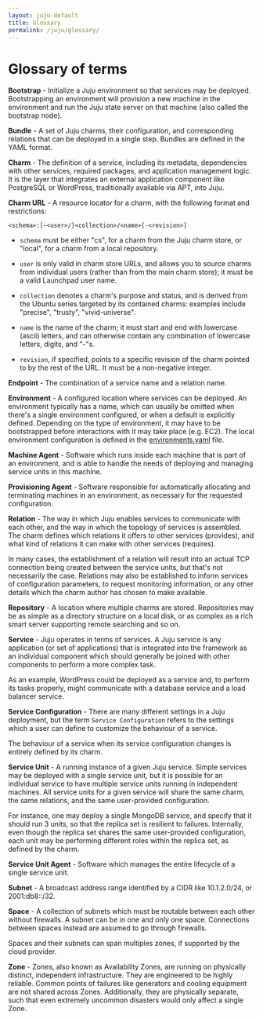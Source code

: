 ```yaml
---
layout: juju-default
title: Glossary  
permalink: /juju/glossary/
---
```


# Glossary of terms

**Bootstrap** - Initialize a Juju environment so that services may be deployed.
Bootstrapping an environment will provision a new machine in the environment
and run the Juju state server on that machine (also called the bootstrap node).

**Bundle** - A set of Juju charms, their configuration, and corresponding relations
that can be deployed in a single step. Bundles are defined in the YAML format.

**Charm** - The definition of a service, including its metadata, dependencies
with other services, required packages, and application management logic. It is
the layer that integrates an external application component like PostgreSQL or
WordPress, traditionally available via APT, into Juju.

**Charm URL** - A resource locator for a charm, with the following format and
restrictions:

    <schema>:[~<user>/]<collection>/<name>[-<revision>]

  - `schema` must be either "cs", for a charm from the Juju charm store, or
  "local", for a charm from a local repository.

  - `user` is only valid in charm store URLs, and allows you to source charms
  from individual users (rather than from the main charm store); it must be a
  valid Launchpad user name.

  - `collection` denotes a charm's purpose and status, and is derived from the
  Ubuntu series targeted by its contained charms: examples include "precise",
  "trusty", "vivid-universe".

  - `name` is the name of the charm; it must start and end with lowercase
  (ascii) letters, and can otherwise contain any combination of lowercase
  letters, digits, and "-"s.

  - `revision`, if specified, points to a specific revision of the charm
  pointed to by the rest of the URL. It must be a non-negative integer.

**Endpoint** - The combination of a service name and a relation name.

**Environment** - A configured location where services can be deployed. An
environment typically has a name, which can usually be omitted when there's a
single environment configured, or when a default is explicitly defined.
Depending on the type of environment, it may have to be bootstrapped before
interactions with it may take place (e.g. EC2). The local environment
configuration is defined in the [environments.yaml](getting-started.html#configuring)
file.

**Machine Agent** - Software which runs inside each machine that is part of an
environment, and is able to handle the needs of deploying and managing service
units in this machine.

**Provisioning Agent** - Software responsible for automatically allocating and
terminating machines in an environment, as necessary for the requested
configuration.

**Relation** - The way in which Juju enables services to communicate with each
other, and the way in which the topology of services is assembled. The charm
defines which relations it offers to other services (provides), and what kind
of relations it can make with other services (requires).

In many cases, the establishment of a relation will result into an actual TCP
connection being created between the service units, but that's not necessarily
the case. Relations may also be established to inform services of configuration
parameters, to request monitoring information, or any other details which the
charm author has chosen to make available.

**Repository** - A location where multiple charms are stored. Repositories may
be as simple as a directory structure on a local disk, or as complex as a rich
smart server supporting remote searching and so on.

**Service** - Juju operates in terms of services. A Juju service is any
application (or set of applications) that is integrated into the framework as
an individual component which should generally be joined with other components
to perform a more complex task.

As an example, WordPress could be deployed as a service and, to perform its
tasks properly, might communicate with a database service and a load balancer
service.

**Service Configuration** - There are many different settings in a Juju
deployment, but the term `Service Configuration` refers to the settings which a
user can define to customize the behaviour of a service.

The behaviour of a service when its service configuration changes is entirely
defined by its charm.

**Service Unit** - A running instance of a given Juju service. Simple services
may be deployed with a single service unit, but it is possible for an
individual service to have multiple service units running in independent
machines. All service units for a given service will share the same charm, the
same relations, and the same user-provided configuration.

For instance, one may deploy a single MongoDB service, and specify that it
should run 3 units, so that the replica set is resilient to failures.
Internally, even though the replica set shares the same user-provided
configuration, each unit may be performing different roles within the replica
set, as defined by the charm.

**Service Unit Agent** - Software which manages the entire lifecycle of a
single service unit.

**Subnet** - A broadcast address range identified by a CIDR like 10.1.2.0/24,
or 2001:db8::/32.

**Space** - A collection of subnets which must be routable between each other
without firewalls. A subnet can be in one and only one space. Connections
between spaces instead are assumed to go through firewalls.

Spaces and their subnets can span multiples zones, if supported by the
cloud provider.

**Zone** - Zones, also known as Availability Zones, are running on physically
distinct, independent infrastructure. They are engineered to be highly reliable.
Common points of failures like generators and cooling equipment are not shared
across Zones. Additionally, they are physically separate, such that even extremely
uncommon disasters would only affect a single Zone.